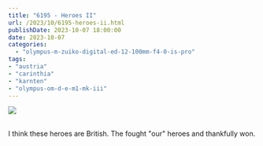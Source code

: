 ```yaml
---
title: "6195 - Heroes II"
url: /2023/10/6195-heroes-ii.html
publishDate: 2023-10-07 18:00:00
date: 2023-10-07
categories:
  - "olympus-m-zuiko-digital-ed-12-100mm-f4-0-is-pro"
tags:
- "austria"
- "carinthia"
- "karnten"
- "olympus-om-d-e-m1-mk-iii"
---
```

<div class="container">
<div class="center"><a target="_blank" href="https://d25zfm9zpd7gm5.cloudfront.net/1200x1200/2020/20200522_145039_lr.jpg"><img class="webfeedsFeaturedVisual" src="https://d25zfm9zpd7gm5.cloudfront.net/0600x0600/2020/20200522_145039_lr.jpg" /></a></div>
</div>
<br />

I think these heroes are British. The fought "our" heroes and thankfully won.
